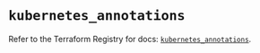 # `kubernetes_annotations`

Refer to the Terraform Registry for docs: [`kubernetes_annotations`](https://registry.terraform.io/providers/hashicorp/kubernetes/2.35.0/docs/resources/annotations).
